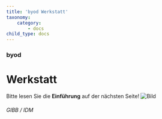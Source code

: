 ```yaml
---
title: 'byod Werkstatt'
taxonomy:
    category:
        - docs
child_type: docs
---
```


### byod

# Werkstatt

Bitte lesen Sie die **Einführung** auf der nächsten Seite!
![Bild](http://tacamo.ch/byod/resources/logos.jpg)<br>
###### GIBB / IDM
